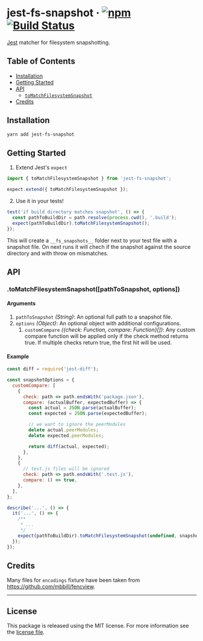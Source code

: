 # jest-fs-snapshot · [![npm][1]][2] [![Build Status][3]][4]

[Jest](https://jestjs.io) matcher for filesystem snapshotting.

## Table of Contents

- [Installation](#installation)
- [Getting Started](#getting-started)
- [API](#api)
  - [`toMatchFilesystemSnapshot`](#tomatchfilesystemsnapshot)
- [Credits](#credits)

## Installation

```sh
yarn add jest-fs-snapshot
```

## Getting Started

1. Extend Jest's `expect`

```js
import { toMatchFilesystemSnapshot } from 'jest-fs-snapshot';

expect.extend({ toMatchFilesystemSnapshot });
```

2. Use it in your tests!

```js
test('if build directory matches snapshot', () => {
  const pathToBuildDir = path.resolve(process.cwd(), '.build');
  expect(pathToBuildDir).toMatchFilesystemSnapshot();
});
```

This will create a `__fs_snapshots__` folder next to your test file with a snapshot file. On next runs it will chech if
the snapshot against the source directory and with throw on mismatches.

## API

### .toMatchFilesystemSnapshot([pathToSnapshot, options])

#### Arguments

1. `pathToSnapshot` _(String)_: An optional full path to a snapshot file.
2. `options` _(Object)_: An optional object with additional configurations.
   1. `customCompare` _({check: Function, compare: Function}[])_: Any custom compare function will be applied only if
      the check method returns true. If multiple checks return true, the first hit will be used.

#### Example

```js
const diff = require('jest-diff');

const snapshotOptions = {
  customCompare: [
    {
      check: path => path.endsWith('package.json'),
      compare: (actualBuffer, expectedBuffer) => {
        const actual = JSON.parse(actualBuffer);
        const expected = JSON.parse(expectedBuffer);

        // we want to ignore the peerModules
        delete actual.peerModules;
        delete expected.peerModules;

        return diff(actual, expected);
      },
    },
    {
      // test.js files will be ignored
      check: path => path.endsWith('.test.js'),
      compare: () => true,
    },
  ],
};

describe('...', () => {
  it('...', () => {
    /**
     * ...
     */
    expect(pathToBuildDir).toMatchFilesystemSnapshot(undefined, snapshotOptions);
  });
});
```

## Credits

Many files for `encodings` fixture have been taken from https://github.com/mbbill/fencview.

---

[1]: https://img.shields.io/npm/v/jest-fs-snapshot.svg
[2]: https://npm.im/jest-fs-snapshot
[3]: https://florianrappl.visualstudio.com/piral-cli-plugins/_apis/build/status/FlorianRappl.jest-fs-snapshot?branchName=master
[4]: https://florianrappl.visualstudio.com/piral-cli-plugins/_build/latest?definitionId=29&branchName=master

## License

This package is released using the MIT license. For more information see the [license file](./LICENSE).
